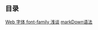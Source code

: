 ## 目录
[Web 字体 font-family 浅谈](https://github.com/bailicangdu/blog/issues/5)
[markDown语法](https://github.com/bailicangdu/blog/issues/2)
